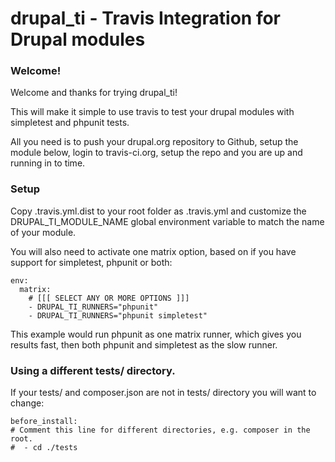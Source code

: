 # drupal\_ti - Travis Integration for Drupal modules

### Welcome!

Welcome and thanks for trying drupal_ti!

This will make it simple to use travis to test your drupal modules with simpletest and phpunit tests.

All you need is to push your drupal.org repository to Github, setup the module below, login to travis-ci.org, setup the repo and you are up and running in to time.

### Setup

Copy .travis.yml.dist to your root folder as .travis.yml and customize the DRUPAL\_TI\_MODULE\_NAME global environment variable to match the name of your module.

You will also need to activate one matrix option, based on if you have support for simpletest, phpunit or both:

````
env:
  matrix:
    # [[[ SELECT ANY OR MORE OPTIONS ]]]
    - DRUPAL_TI_RUNNERS="phpunit" 
    - DRUPAL_TI_RUNNERS="phpunit simpletest" 
````

This example would run phpunit as one matrix runner, which gives you results fast, then both phpunit and simpletest as the slow runner.

### Using a different tests/ directory.

If your tests/ and composer.json are not in tests/ directory you will want to change:

````
before_install:
# Comment this line for different directories, e.g. composer in the root.
#  - cd ./tests
````
